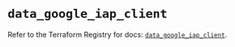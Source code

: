 # `data_google_iap_client`

Refer to the Terraform Registry for docs: [`data_google_iap_client`](https://registry.terraform.io/providers/drfaust92/google/4.16.4/docs/data-sources/iap_client).
